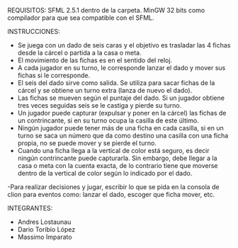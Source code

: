 REQUISITOS:
SFML 2.5.1 dentro de la carpeta.
MinGW 32 bits como compilador para que sea compatible con el SFML.

INSTRUCCIONES:

- Se juega con un dado de seis caras y el objetivo es trasladar las 4 fichas desde la cárcel o partida a la casa o meta. 
- El movimiento de las fichas es en el sentido del reloj.
- A cada jugador en su turno, le corresponde lanzar el dado y mover sus fichas si le corresponde.
- El seis del dado sirve como salida. Se utiliza para sacar fichas de la cárcel y se obtiene un turno extra (lanza de nuevo el dado).
- Las fichas se mueven según el puntaje del dado. Si un jugador obtiene tres veces seguidas seis se le castiga y pierde su turno.
- Un jugador puede capturar (expulsar y poner en la cárcel) las fichas de un contrincante, si en su turno ocupa la casilla de este último.
- Ningún jugador puede tener más de una ficha en cada casilla, si en un turno se saca un número que da como destino una casilla con una ficha propia, no se puede mover y se pierde el turno.
- Cuando una ficha llega a la vertical de color está seguro, es decir ningún contrincante puede capturarla. Sin embargo, debe llegar a la casa o meta con la cuenta exacta, de lo contrario tiene que moverse dentro de la vertical de color según lo indicado por el dado.

-Para realizar decisiones y jugar, escribir lo que se pida en la consola de clion para eventos como: lanzar el dado, escoger que ficha mover, etc.

INTEGRANTES:

- Andres Lostaunau
- Dario Toribio López
- Massimo Imparato

